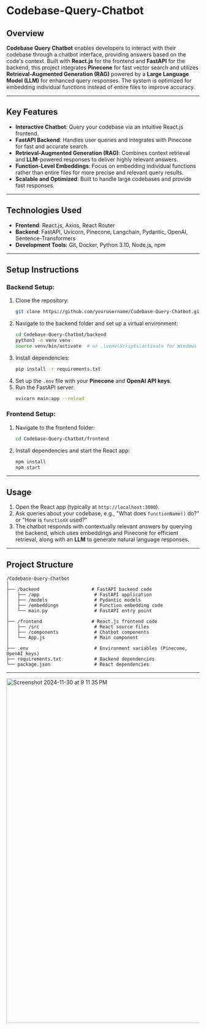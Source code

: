 # Codebase-Query-Chatbot

## Overview
**Codebase Query Chatbot** enables developers to interact with their codebase through a chatbot interface, providing answers based on the code's context. Built with **React.js** for the frontend and **FastAPI** for the backend, this project integrates **Pinecone** for fast vector search and utilizes **Retrieval-Augmented Generation (RAG)** powered by a **Large Language Model (LLM)** for enhanced query responses. The system is optimized for embedding individual functions instead of entire files to improve accuracy.

---

## Key Features
- **Interactive Chatbot**: Query your codebase via an intuitive React.js frontend.
- **FastAPI Backend**: Handles user queries and integrates with Pinecone for fast and accurate search.
- **Retrieval-Augmented Generation (RAG)**: Combines context retrieval and **LLM**-powered responses to deliver highly relevant answers.
- **Function-Level Embeddings**: Focus on embedding individual functions rather than entire files for more precise and relevant query results.
- **Scalable and Optimized**: Built to handle large codebases and provide fast responses.

---

## Technologies Used
- **Frontend**: React.js, Axios, React Router
- **Backend**: FastAPI, Uvicorn, Pinecone, Langchain, Pydantic, OpenAI, Sentence-Transformers
- **Development Tools**: Git, Docker, Python 3.10, Node.js, npm

---

## Setup Instructions

### Backend Setup:
1. Clone the repository:  
   ```bash
   git clone https://github.com/yourusername/Codebase-Query-Chatbot.git
   ```
2. Navigate to the backend folder and set up a virtual environment:
   ```bash
   cd Codebase-Query-Chatbot/backend
   python3 -m venv venv
   source venv/bin/activate  # or .\venv\Scripts\activate for Windows
   ```
3. Install dependencies:
   ```bash
   pip install -r requirements.txt
   ```
4. Set up the `.env` file with your **Pinecone** and **OpenAI API keys**.
5. Run the FastAPI server:
   ```bash
   uvicorn main:app --reload
   ```

### Frontend Setup:
1. Navigate to the frontend folder:
   ```bash
   cd Codebase-Query-Chatbot/frontend
   ```
2. Install dependencies and start the React app:
   ```bash
   npm install
   npm start
   ```

---

## Usage
1. Open the React app (typically at `http://localhost:3000`).
2. Ask queries about your codebase, e.g., "What does `functionName()` do?" or "How is `functionX` used?"
3. The chatbot responds with contextually relevant answers by querying the backend, which uses embeddings and Pinecone for efficient retrieval, along with an **LLM** to generate natural language responses.

---

## Project Structure

```
/Codebase-Query-Chatbot
│
├── /backend                   # FastAPI backend code
│   ├── /app                    # FastAPI application
│   ├── /models                 # Pydantic models
│   ├── /embeddings             # Function embedding code
│   └── main.py                 # FastAPI entry point
│
├── /frontend                  # React.js frontend code
│   ├── /src                    # React source files
│   ├── /components             # Chatbot components
│   └── App.js                  # Main component
│
├── .env                        # Environment variables (Pinecone, OpenAI keys)
├── requirements.txt            # Backend dependencies
└── package.json                # React dependencies
```

---


<img width="900" alt="Screenshot 2024-11-30 at 9 11 35 PM" src="https://github.com/user-attachments/assets/d66a8877-71a0-490a-b4a6-35cd9e6a85b0">
